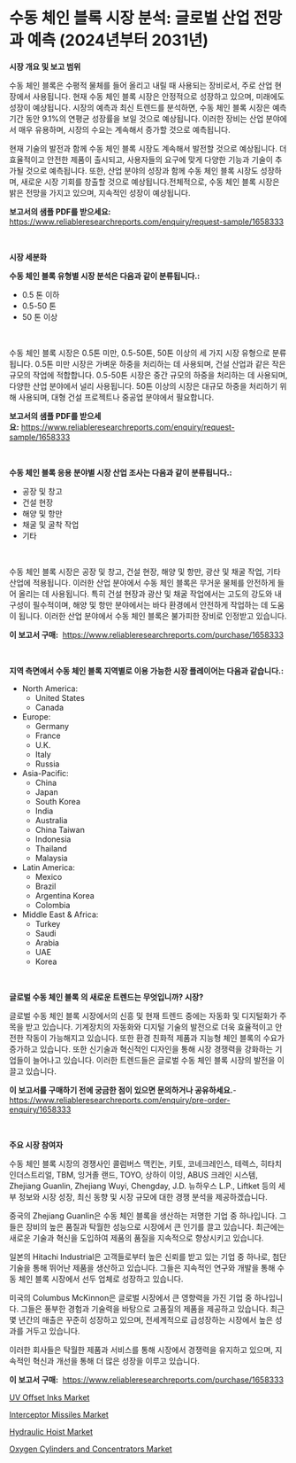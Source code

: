 <p><h1>수동 체인 블록 시장 분석: 글로벌 산업 전망과 예측 (2024년부터 2031년)</h1></p><p><strong>시장 개요 및 보고 범위</strong></p>
<p><p>수동 체인 블록은 수평적 물체를 들어 올리고 내릴 때 사용되는 장비로서, 주로 산업 현장에서 사용됩니다. 현재 수동 체인 블록 시장은 안정적으로 성장하고 있으며, 미래에도 성장이 예상됩니다. 시장의 예측과 최신 트렌드를 분석하면, 수동 체인 블록 시장은 예측 기간 동안 9.1%의 연평균 성장률을 보일 것으로 예상됩니다. 이러한 장비는 산업 분야에서 매우 유용하며, 시장의 수요는 계속해서 증가할 것으로 예측됩니다.</p><p>현재 기술의 발전과 함께 수동 체인 블록 시장도 계속해서 발전할 것으로 예상됩니다. 더 효율적이고 안전한 제품이 출시되고, 사용자들의 요구에 맞게 다양한 기능과 기술이 추가될 것으로 예측됩니다. 또한, 산업 분야의 성장과 함께 수동 체인 블록 시장도 성장하며, 새로운 시장 기회를 창출할 것으로 예상됩니다.전체적으로, 수동 체인 블록 시장은 밝은 전망을 가지고 있으며, 지속적인 성장이 예상됩니다.</p></p>
<p><strong>보고서의 샘플 PDF를 받으세요:</strong> <a href="https://www.reliableresearchreports.com/enquiry/request-sample/1658333">https://www.reliableresearchreports.com/enquiry/request-sample/1658333</a></p>
<p>&nbsp;</p>
<p><strong>시장 세분화</strong></p>
<p><strong>수동 체인 블록 유형별 시장 분석은 다음과 같이 분류됩니다.:</strong></p>
<p><ul><li>0.5 톤 이하</li><li>0.5-50 톤</li><li>50 톤 이상</li></ul></p>
<p>&nbsp;</p>
<p><p>수동 체인 블록 시장은 0.5톤 미만, 0.5-50톤, 50톤 이상의 세 가지 시장 유형으로 분류됩니다. 0.5톤 미만 시장은 가벼운 하중을 처리하는 데 사용되며, 건설 산업과 같은 작은 규모의 작업에 적합합니다. 0.5-50톤 시장은 중간 규모의 하중을 처리하는 데 사용되며, 다양한 산업 분야에서 널리 사용됩니다. 50톤 이상의 시장은 대규모 하중을 처리하기 위해 사용되며, 대형 건설 프로젝트나 중공업 분야에서 필요합니다.</p></p>
<p><strong>보고서의 샘플 PDF를 받으세요:</strong>&nbsp;<a href="https://www.reliableresearchreports.com/enquiry/request-sample/1658333">https://www.reliableresearchreports.com/enquiry/request-sample/1658333</a></p>
<p>&nbsp;</p>
<p><strong> 수동 체인 블록 응용 분야별 시장 산업 조사는 다음과 같이 분류됩니다.:</strong></p>
<p><ul><li>공장 및 창고</li><li>건설 현장</li><li>해양 및 항만</li><li>채굴 및 굴착 작업</li><li>기타</li></ul></p>
<p>&nbsp;</p>
<p><p>수동 체인 블록 시장은 공장 및 창고, 건설 현장, 해양 및 항만, 광산 및 채굴 작업, 기타 산업에 적용됩니다. 이러한 산업 분야에서 수동 체인 블록은 무거운 물체를 안전하게 들어 올리는 데 사용됩니다. 특히 건설 현장과 광산 및 채굴 작업에서는 고도의 강도와 내구성이 필수적이며, 해양 및 항만 분야에서는 바다 환경에서 안전하게 작업하는 데 도움이 됩니다. 이러한 산업 분야에서 수동 체인 블록은 불가피한 장비로 인정받고 있습니다.</p></p>
<p><strong>이 보고서 구매:</strong>&nbsp; <a href="https://www.reliableresearchreports.com/purchase/1658333">https://www.reliableresearchreports.com/purchase/1658333</a></p>
<p>&nbsp;</p>
<p><strong>지역 측면에서 수동 체인 블록 지역별로 이용 가능한 시장 플레이어는 다음과 같습니다.:</strong></p>
<p><ul>
    <li>
        North America:
        <ul>
            <li>United States</li>
            <li>Canada</li>
        </ul>
    </li>
    <li>
        Europe:
        <ul>
            <li>Germany</li>
            <li>France</li>
            <li>U.K.</li>
            <li>Italy</li>
            <li>Russia</li>
        </ul>
    </li>
    <li>
        Asia-Pacific:
        <ul>
            <li>China</li>
            <li>Japan</li>
            <li>South Korea</li>
            <li>India</li>
            <li>Australia</li>
            <li>China Taiwan</li>
            <li>Indonesia</li>
            <li>Thailand</li>
            <li>Malaysia</li>
        </ul>
    </li>
    <li>
        Latin America:
        <ul>
            <li>Mexico</li>
            <li>Brazil</li>
            <li>Argentina Korea</li>
            <li>Colombia</li>
        </ul>
    </li>
    <li>
        Middle East & Africa:
        <ul>
            <li>Turkey</li>
            <li>Saudi</li>
            <li>Arabia</li>
            <li>UAE</li>
            <li>Korea</li>
        </ul>
    </li>
    </ul></p>
<p>&nbsp;</p>
<p><strong>글로벌 수동 체인 블록 의 새로운 트렌드는 무엇입니까? 시장?</strong></p>
<p><p>글로벌 수동 체인 블록 시장에서의 신흥 및 현재 트렌드 중에는 자동화 및 디지털화가 주목을 받고 있습니다. 기계장치의 자동화와 디지털 기술의 발전으로 더욱 효율적이고 안전한 작동이 가능해지고 있습니다. 또한 환경 친화적 제품과 지능형 체인 블록의 수요가 증가하고 있습니다. 또한 신기술과 혁신적인 디자인을 통해 시장 경쟁력을 강화하는 기업들이 늘어나고 있습니다. 이러한 트렌드들은 글로벌 수동 체인 블록 시장의 발전을 이끌고 있습니다.</p></p>
<p><strong>이 보고서를 구매하기 전에 궁금한 점이 있으면 문의하거나 공유하세요.</strong>- <a href="https://www.reliableresearchreports.com/enquiry/pre-order-enquiry/1658333">https://www.reliableresearchreports.com/enquiry/pre-order-enquiry/1658333</a></p>
<p>&nbsp;</p>
<p><strong>주요 시장 참여자</strong></p>
<p><p>수동 체인 블록 시장의 경쟁사인 콜럼버스 맥킨논, 키토, 코네크레인스, 테렉스, 히타치 인더스트리얼, TBM, 잉거졸 랜드, TOYO, 상하이 이잉, ABUS 크레인 시스템, Zhejiang Guanlin, Zhejiang Wuyi, Chengday, J.D. 뉴하우스 L.P., Liftket 등의 세부 정보와 시장 성장, 최신 동향 및 시장 규모에 대한 경쟁 분석을 제공하겠습니다.</p><p>중국의 Zhejiang Guanlin은 수동 체인 블록을 생산하는 저명한 기업 중 하나입니다. 그들은 장비의 높은 품질과 탁월한 성능으로 시장에서 큰 인기를 끌고 있습니다. 최근에는 새로운 기술과 혁신을 도입하여 제품의 품질을 지속적으로 향상시키고 있습니다.</p><p>일본의 Hitachi Industrial은 고객들로부터 높은 신뢰를 받고 있는 기업 중 하나로, 첨단 기술을 통해 뛰어난 제품을 생산하고 있습니다. 그들은 지속적인 연구와 개발을 통해 수동 체인 블록 시장에서 선두 업체로 성장하고 있습니다.</p><p>미국의 Columbus McKinnon은 글로벌 시장에서 큰 영향력을 가진 기업 중 하나입니다. 그들은 풍부한 경험과 기술력을 바탕으로 고품질의 제품을 제공하고 있습니다. 최근 몇 년간의 매출은 꾸준히 성장하고 있으며, 전세계적으로 급성장하는 시장에서 높은 성과를 거두고 있습니다.</p><p>이러한 회사들은 탁월한 제품과 서비스를 통해 시장에서 경쟁력을 유지하고 있으며, 지속적인 혁신과 개선을 통해 더 많은 성장을 이루고 있습니다.</p></p>
<p><strong>이 보고서 구매:</strong>&nbsp;&nbsp;<a href="https://www.reliableresearchreports.com/purchase/1658333">https://www.reliableresearchreports.com/purchase/1658333</a></p>
<p><p><a href="https://unruly-ladybug-44b.notion.site/UV-Offset-Inks-Market-Furnish-Information-about-Market-Size-Market-Share-Market-Dynamics-and-Proj-610e79567ba941d5b49a00fbad6ef75c">UV Offset Inks Market</a></p><p><a href="https://view.publitas.com/reportprime-1/interceptor-missiles-market-growth-market-trends-covid-19-impact-and-forecasts-for-period-from-2024-2031/">Interceptor Missiles Market</a></p><p><a href="https://view.publitas.com/reportprime-1/hydraulic-hoist-market-research-report-the-key-to-successful-business-strategy-forecasted-for-period-from-2024-2031/">Hydraulic Hoist Market</a></p><p><a href="https://view.publitas.com/reportprime-1/oxygen-cylinders-and-concentrators-market-a-comprehensive-report-of-its-market-share-growth-trends-2024-2031/">Oxygen Cylinders and Concentrators Market</a></p></p>
